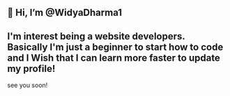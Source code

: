 👋 Hi, I’m @WidyaDharma1
-
I'm interest being a website developers. Basically I'm just a beginner to start how to code and I Wish that I can learn more faster to update my profile!
-
see you soon!

<!---
WidyaDharma1/WidyaDharma1 is a ✨ special ✨ repository because its `README.md` (this file) appears on your GitHub profile.
You can click the Preview link to take a look at your changes.
--->
